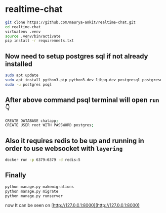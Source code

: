 # realtime-chat

```sh
git clone https://github.com/maurya-ankit/realtime-chat.git
cd realtime-chat
virtualenv .venv
source .venv/bin/activate
pip install -r requiremnets.txt
```

## Now need to setup postgres sql if not already installed

```sh
sudo apt update
sudo apt install python3-pip python3-dev libpq-dev postgresql postgresql-contrib nginx curl
sudo -u postgres psql
```

## After above command psql terminal will open `run 👇`

```sh
CREATE DATABASE chatapp;
CREATE USER root WITH PASSWORD postgres;

```

## Also it requires redis to be up and running in order to use websocket with `layering`

```sh
docker run -p 6379:6379 -d redis:5
```


## Finally

```sh
python manage.py makemigrations
python manage.py migrate
python manage.py runserver
```
now It can be seen on [http://127.0.0.1:8000](http://127.0.0.1:8000)
